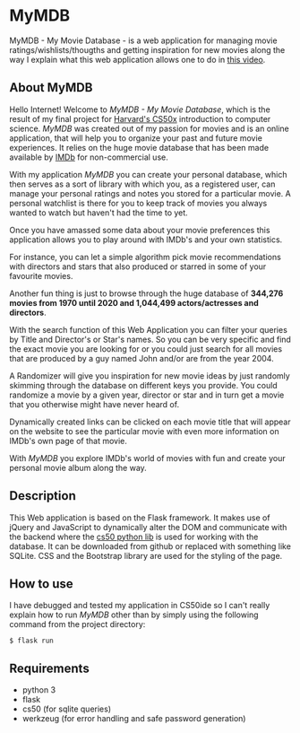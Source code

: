 # MyMDB
MyMDB - My Movie Database - is a web application for managing movie ratings/wishlists/thougths and getting inspiration for new movies along the way
I explain what this web application allows one to do in [this video](https://youtu.be/81mJzrJcSQ4).

## About MyMDB

Hello Internet! Welcome to *MyMDB - My Movie Database*, which is the result of my final project for [Harvard's CS50x](https://cs50.harvard.edu/x/2020/) introduction to computer science. *MyMDB* was created out of my passion for movies and is an online application, that will help you to organize your past and future movie experiences. It relies on the huge movie database that has been made available by [IMDb](https://www.imdb.com/) for non-commercial use.

With my application *MyMDB* you can create your personal database, which then serves as a sort of library with which you, as a registered user, can manage your personal ratings and notes you stored for a particular movie. A personal watchlist is there for you to keep track of movies you always wanted to watch but haven't had the time to yet.

Once you have amassed some data about your movie preferences this application allows you to play around with IMDb's and your own statistics.

For instance, you can let a simple algorithm pick movie recommendations with directors and stars that also produced or starred in some of your favourite movies.

Another fun thing is just to browse through the huge database of **344,276 movies from 1970 until 2020 and 1,044,499 actors/actresses and directors**.

With the search function of this Web Application you can filter your queries by Title and Director's or Star's names. So you can be very specific and find the exact movie you are looking for or you could just search for all movies that are produced by a guy named John and/or are from the year 2004. 

A Randomizer will give you inspiration for new movie ideas by just randomly skimming through the database on different keys you provide. You could randomize a movie by a given year, director or star and in turn get a movie that you otherwise might have never heard of.

Dynamically created links can be clicked on each movie title that will appear on the website to see the particular movie with even more information on IMDb's own page of that movie.

With *MyMDB* you explore IMDb's world of movies with fun and create your personal movie album along the way.

## Description

This Web application is based on the Flask framework. It makes use of jQuery and JavaScript to dynamically alter the DOM and communicate with the backend where the [cs50 python lib](https://github.com/cs50/python-cs50) is used for working with the database. It can be downloaded from github or replaced with something like SQLite. CSS and the Bootstrap library are used for the styling of the page. 

## How to use

I have debugged and tested my application in CS50ide so I can't really explain how to run *MyMDB* other than by simply using the following command from the project directory:

```
$ flask run
```

## Requirements

- python 3
- flask
- cs50 (for sqlite queries)
- werkzeug (for error handling and safe password generation)
